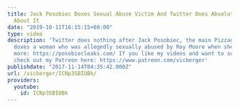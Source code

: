 ```yaml
---
title: Jack Posobiec Doxes Sexual Abuse Victim And Twitter Does Absolutely Nothing
  About It
date: "2019-10-11T16:15:15+08:00"
type: video
description: 'Twitter does nothing after Jack Posobiec, the main Pizzagate pusher,
  doxes a woman who was allegedly sexually abused by Roy Moore when she was 14. For
  more: https://posobiecleaks.com/ If you like my videos and want to support my work,
  check out my Patreon here: https://www.patreon.com/vicberger'
publishdate: "2017-11-14T04:35:42.000Z"
url: /vicberger/ICNp3SBIOBk/
providers:
  youtube:
    id: ICNp3SBIOBk
---
```

